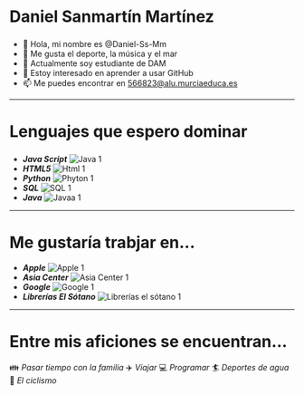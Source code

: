 # Daniel Sanmartín Martínez
###
- 👋 Hola, mi nombre es @Daniel-Ss-Mm
- 👀 Me gusta el deporte, la música y el mar
- 🌱 Actualmente soy estudiante de DAM
- 💞️ Estoy interesado en aprender a usar GitHub
- 📫 Me puedes encontrar en 566823@alu.murciaeduca.es
---
# Lenguajes que espero dominar
###
- ***Java Script*** ![Java 1](https://github.com/user-attachments/assets/52d339db-c87c-4429-baad-4db210d5ef77)
- ***HTML5*** ![Html 1](https://github.com/user-attachments/assets/df7b21fe-174f-4434-a23a-305603cd585a)
- ***Python*** ![Phyton 1](https://github.com/user-attachments/assets/40c9370c-33d8-405a-ab54-6743e8c62063)
- ***SQL*** ![SQL 1](https://github.com/user-attachments/assets/5ffbc352-e22d-4f87-8200-2bb9af821f24)
- ***Java*** ![Javaa 1](https://github.com/user-attachments/assets/ef2f3ab9-8537-43b3-b800-4f0e97488313)
---
# Me gustaría trabjar en...
- ***Apple*** ![Apple 1](https://github.com/user-attachments/assets/de77dc20-5c6a-412b-a078-88f1ed849489)
- ***Asia Center*** ![Asia Center 1](https://github.com/user-attachments/assets/fd2247bc-86c5-4844-9c56-b840a8f1e23e)
- ***Google*** ![Google 1](https://github.com/user-attachments/assets/46adcbe4-9559-43c0-b442-307cc3092bf2)
- ***Librerías El Sótano*** ![Librerías el sótano 1](https://github.com/user-attachments/assets/ea46e019-33fa-4209-b0de-feab754452f0)
---
# Entre mis aficiones se encuentran...
👪 *Pasar tiempo con la familia*
✈️ *Viajar*
💻 *Programar*
🏄 *Deportes de agua*
🚵 *El ciclismo*

<!---
Daniel-Ss-Mm/Daniel-Ss-Mm is a ✨ special ✨ repository because its `README.md` (this file) appears on your GitHub profile.
You can click the Preview link to take a look at your changes.
--->
